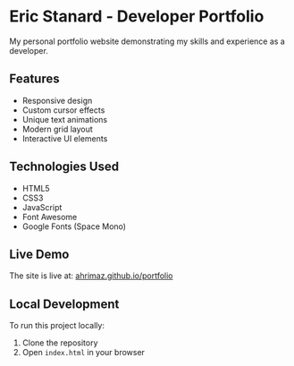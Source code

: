 # Eric Stanard - Developer Portfolio

My personal portfolio website demonstrating my skills and experience as a developer.

## Features
- Responsive design
- Custom cursor effects
- Unique text animations
- Modern grid layout
- Interactive UI elements

## Technologies Used
- HTML5
- CSS3
- JavaScript
- Font Awesome
- Google Fonts (Space Mono)

## Live Demo
The site is live at: [ahrimaz.github.io/portfolio](https://ahrimaz.github.io/portfolio)

## Local Development
To run this project locally:
1. Clone the repository
2. Open `index.html` in your browser 